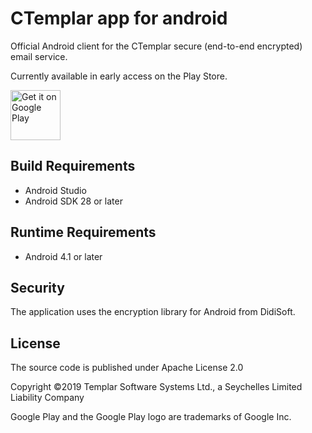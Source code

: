 # CTemplar app for android

Official Android client for the CTemplar secure (end-to-end encrypted) email service.

Currently available in early access on the Play Store.

<a href='https://play.google.com/store/apps/details?id=mobileapp.ctemplar.com.ctemplarapp.production'><img alt='Get it on Google Play' src='https://play.google.com/intl/en_us/badges/images/generic/en_badge_web_generic.png' height='80px'/></a>

## Build Requirements
+ Android Studio
+ Android SDK 28 or later

## Runtime Requirements
+ Android 4.1 or later

## Security
The application uses the encryption library for Android from DidiSoft.

## License

The source code is published under Apache License 2.0

Copyright ©2019 Templar Software Systems Ltd., a Seychelles Limited Liability Company

Google Play and the Google Play logo are trademarks of Google Inc.

